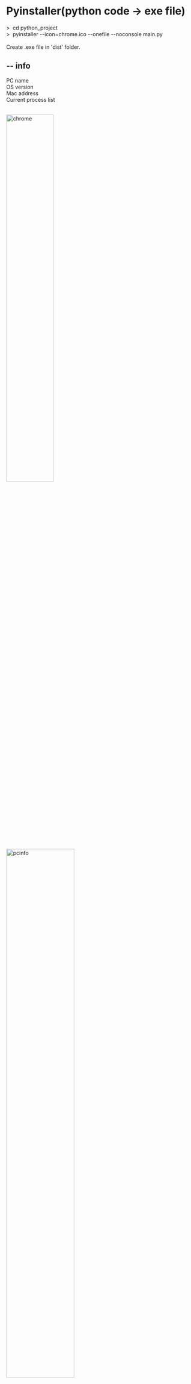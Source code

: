 # Pyinstaller(python code → exe file)
&#62;&nbsp;&nbsp;cd python_project<br>
&#62;&nbsp;&nbsp;pyinstaller --icon=chrome.ico --onefile --noconsole main.py<br><br>
Create .exe file in 'dist' folder.<br>

## -- info
PC name<br>
OS version<br>
Mac address<br>
Current process list<br><br>

<img width="50%" alt="chrome" src="https://user-images.githubusercontent.com/24931069/64226558-d881df00-cf1a-11e9-83b0-554a78be4731.png">
<img width="60%" alt="pcinfo" src="https://user-images.githubusercontent.com/24931069/63636932-3ad41780-c6b1-11e9-93d6-d260f49d0a12.PNG">
<img width="40%" alt="pcinfo2" src="https://user-images.githubusercontent.com/24931069/63637338-4b3ac100-c6b6-11e9-9afe-12d7f4bc9e4e.PNG">


